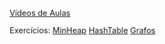 [Vídeos de Aulas](https://www.dropbox.com/sh/h29s8e8o0scl3sj/AADVGNG6bzhkl_EFqCpFwKiha?dl=0)

Exercícios:
[MinHeap](https://codeboard.io/projects/10165)
[HashTable](https://codeboard.io/projects/65989)
[Grafos](https://codeboard.io/projects/10725)
